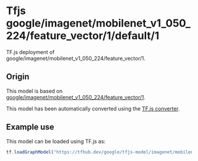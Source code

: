 # Tfjs google/imagenet/mobilenet_v1_050_224/feature_vector/1/default/1
TF.js deployment of google/imagenet/mobilenet_v1_050_224/feature_vector/1.

<!-- parent-model: google/imagenet/mobilenet_v1_050_224/feature_vector/1 -->

## Origin

This model is based on [google/imagenet/mobilenet_v1_050_224/feature_vector/1](https://tfhub.dev/google/imagenet/mobilenet_v1_050_224/feature_vector/1).

This model has been automatically converted using the [TF.js converter](https://github.com/tensorflow/tfjs/tree/master/tfjs-converter).

## Example use
This model can be loaded using TF.js as:

```javascript
tf.loadGraphModel("https://tfhub.dev/google/tfjs-model/imagenet/mobilenet_v1_050_224/feature_vector/1/default/1", { fromTFHub: true })
```
